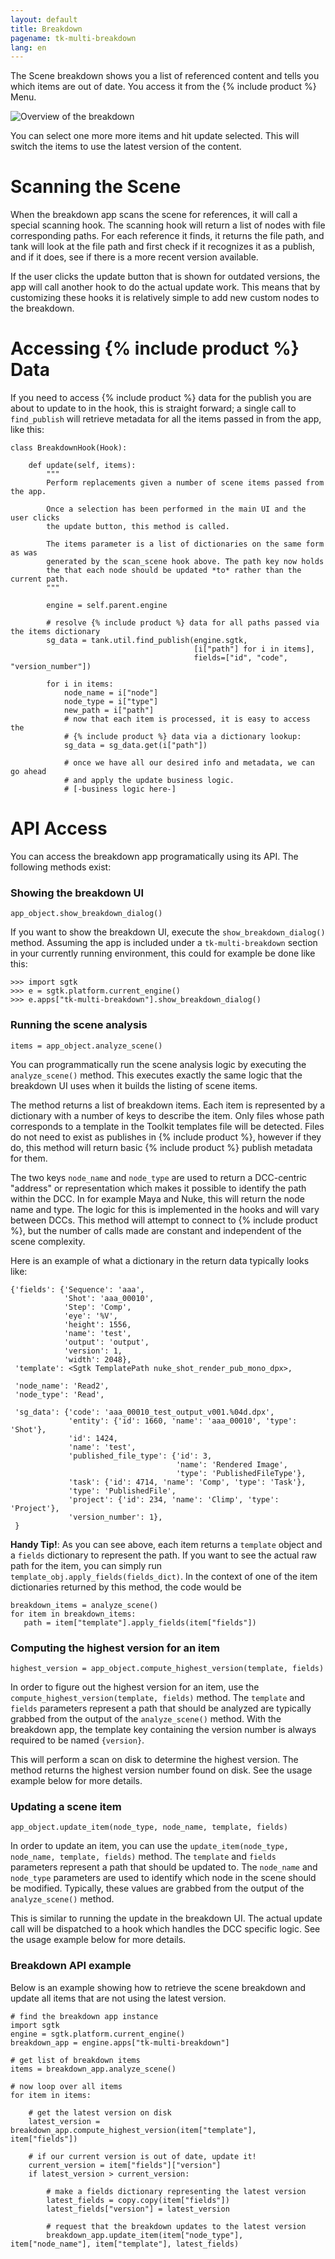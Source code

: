 ```yaml
---
layout: default
title: Breakdown
pagename: tk-multi-breakdown
lang: en
---
```


The Scene breakdown shows you a list of referenced content and tells you which items are out of date. You access it from the {% include product %} Menu.

![Overview of the breakdown](../images/apps/multi-breakdown-breakdown.png)

You can select one more more items and hit update selected. This will switch the items to use the latest version of the content.


# Scanning the Scene

When the breakdown app scans the scene for references, it will call a special scanning hook. The scanning hook will return a list of nodes with file corresponding paths. For each reference it finds, it returns the file path, and tank will look at the file path and first check if it recognizes it as a publish, and if it does, see if there is a more recent version available.

If the user clicks the update button that is shown for outdated versions, the app will call another hook to do the actual update work. This means that by customizing these hooks it is relatively simple to add new custom nodes to the breakdown.

# Accessing {% include product %} Data

If you need to access {% include product %} data for the publish you are about to update to in the hook, this is straight forward; a single call to `find_publish` will retrieve metadata for all the items passed in from the app, like this:

```
class BreakdownHook(Hook):

    def update(self, items):
        """
        Perform replacements given a number of scene items passed from the app.

        Once a selection has been performed in the main UI and the user clicks
        the update button, this method is called.

        The items parameter is a list of dictionaries on the same form as was
        generated by the scan_scene hook above. The path key now holds
        the that each node should be updated *to* rather than the current path.
        """

        engine = self.parent.engine

        # resolve {% include product %} data for all paths passed via the items dictionary
        sg_data = tank.util.find_publish(engine.sgtk,
                                         [i["path"] for i in items],
                                         fields=["id", "code", "version_number"])

        for i in items:
            node_name = i["node"]
            node_type = i["type"]
            new_path = i["path"]
            # now that each item is processed, it is easy to access the
            # {% include product %} data via a dictionary lookup:
            sg_data = sg_data.get(i["path"])

            # once we have all our desired info and metadata, we can go ahead
            # and apply the update business logic.
            # [-business logic here-]

```

# API Access

You can access the breakdown app programatically using its API. The following methods exist:

### Showing the breakdown UI

```
app_object.show_breakdown_dialog()
```

If you want to show the breakdown UI, execute the `show_breakdown_dialog()` method. Assuming the app is included under a `tk-multi-breakdown` section in your currently running environment, this could for example be done like this:

```
>>> import sgtk
>>> e = sgtk.platform.current_engine()
>>> e.apps["tk-multi-breakdown"].show_breakdown_dialog()
```

### Running the scene analysis

```
items = app_object.analyze_scene()
```

You can programmatically run the scene analysis logic by executing the `analyze_scene()` method. This executes exactly the same logic that the breakdown UI uses when it builds the listing of scene items.

The method returns a list of breakdown items. Each item is represented by a dictionary with a number of keys to describe the item. Only files whose path corresponds to a template in the Toolkit templates file will be detected. Files do not need to exist as publishes in {% include product %}, however if they do, this method will return basic {% include product %} publish metadata for them.

The two keys `node_name` and `node_type` are used to return a DCC-centric "address" or representation which makes it possible to identify the path within the DCC. In for example Maya and Nuke, this will return the node name and type. The logic for this is implemented in the hooks and will vary between DCCs. This method will attempt to connect to {% include product %}, but the number of calls made are constant and independent of the scene complexity.

Here is an example of what a dictionary in the return data typically looks like:

```
{'fields': {'Sequence': 'aaa',
            'Shot': 'aaa_00010',
            'Step': 'Comp',
            'eye': '%V',
            'height': 1556,
            'name': 'test',
            'output': 'output',
            'version': 1,
            'width': 2048},
 'template': <Sgtk TemplatePath nuke_shot_render_pub_mono_dpx>,
 
 'node_name': 'Read2',
 'node_type': 'Read',
 
 'sg_data': {'code': 'aaa_00010_test_output_v001.%04d.dpx',
             'entity': {'id': 1660, 'name': 'aaa_00010', 'type': 'Shot'},
             'id': 1424,
             'name': 'test',
             'published_file_type': {'id': 3,
                                     'name': 'Rendered Image',
                                     'type': 'PublishedFileType'},
             'task': {'id': 4714, 'name': 'Comp', 'type': 'Task'},
             'type': 'PublishedFile',
             'project': {'id': 234, 'name': 'Climp', 'type': 'Project'},
             'version_number': 1},
 }
```

**Handy Tip!**: As you can see above, each item returns a `template` object and a `fields` dictionary to represent the path. If you want to see the actual raw path for the item, you can simply run `template_obj.apply_fields(fields_dict)`. In the context of one of the item dictionaries returned by this method, the code would be

```
breakdown_items = analyze_scene()
for item in breakdown_items:
   path = item["template"].apply_fields(item["fields"])
```


### Computing the highest version for an item

```
highest_version = app_object.compute_highest_version(template, fields)
```

In order to figure out the highest version for an item, use the `compute_highest_version(template, fields)` method. The `template` and `fields` parameters represent a path that should be analyzed are typically grabbed from the output of the `analyze_scene()` method. With the breakdown app, the template key containing the version number is always required to be named `{version}`.

This will perform a scan on disk to determine the highest version. The method returns the highest version number found on disk. See the usage example below for more details.


### Updating a scene item

```
app_object.update_item(node_type, node_name, template, fields)
```

In order to update an item, you can use the `update_item(node_type, node_name, template, fields)` method. The `template` and `fields` parameters represent a path that should be updated to. The `node_name` and `node_type` parameters are used to identify which node in the scene should be modified. Typically, these  values are grabbed from the output of the `analyze_scene()` method.

This is similar to running the update in the breakdown UI. The actual update call will be dispatched to a hook which handles the DCC specific logic. See the usage example below for more details.
        



### Breakdown API example

Below is an example showing how to retrieve the scene breakdown and update all items that are not using the latest version.

```
# find the breakdown app instance
import sgtk
engine = sgtk.platform.current_engine()
breakdown_app = engine.apps["tk-multi-breakdown"]

# get list of breakdown items
items = breakdown_app.analyze_scene()

# now loop over all items
for item in items:

    # get the latest version on disk
    latest_version = breakdown_app.compute_highest_version(item["template"], item["fields"])
    
    # if our current version is out of date, update it!
    current_version = item["fields"]["version"]
    if latest_version > current_version:
        
        # make a fields dictionary representing the latest version
        latest_fields = copy.copy(item["fields"])
        latest_fields["version"] = latest_version
        
        # request that the breakdown updates to the latest version
        breakdown_app.update_item(item["node_type"], item["node_name"], item["template"], latest_fields)

```